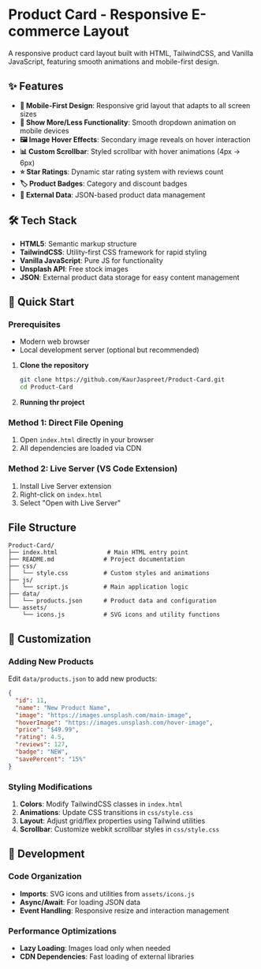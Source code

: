# Product Card - Responsive E-commerce Layout

A responsive product card layout built with HTML, TailwindCSS, and Vanilla JavaScript, featuring smooth animations and mobile-first design.

## ✨ Features

- **📱 Mobile-First Design**: Responsive grid layout that adapts to all screen sizes
- **🔄 Show More/Less Functionality**: Smooth dropdown animation on mobile devices
- **🖼️ Image Hover Effects**: Secondary image reveals on hover interaction
- **📊 Custom Scrollbar**: Styled scrollbar with hover animations (4px → 6px)
- **⭐ Star Ratings**: Dynamic star rating system with reviews count
- **🏷️ Product Badges**: Category and discount badges
- **🔄 External Data**: JSON-based product data management

## 🛠️ Tech Stack

- **HTML5**: Semantic markup structure
- **TailwindCSS**: Utility-first CSS framework for rapid styling
- **Vanilla JavaScript**: Pure JS for functionality
- **Unsplash API**: Free stock images
- **JSON**: External product data storage for easy content management

## 🚀 Quick Start

### Prerequisites
- Modern web browser
- Local development server (optional but recommended)

1. **Clone the repository**
   ```bash
   git clone https://github.com/KaurJaspreet/Product-Card.git
   cd Product-Card
   ```

2. **Running thr project**
  ### Method 1: Direct File Opening
  1. Open `index.html` directly in your browser
  2. All dependencies are loaded via CDN

  ### Method 2: Live Server (VS Code Extension)
  1. Install Live Server extension
  2. Right-click on `index.html`
  3. Select "Open with Live Server"


## File Structure

```
Product-Card/
├── index.html              # Main HTML entry point
├── README.md              # Project documentation
├── css/
│   └── style.css          # Custom styles and animations
├── js/
│   └── script.js          # Main application logic
├── data/
│   └── products.json      # Product data and configuration
└── assets/
    └── icons.js           # SVG icons and utility functions
```

## 🎨 Customization

### Adding New Products

Edit `data/products.json` to add new products:

```json
{
  "id": 11,
  "name": "New Product Name",
  "image": "https://images.unsplash.com/main-image",
  "hoverImage": "https://images.unsplash.com/hover-image",
  "price": "$49.99",
  "rating": 4.5,
  "reviews": 127,
  "badge": "NEW",
  "savePercent": "15%"
}
```

### Styling Modifications

1. **Colors**: Modify TailwindCSS classes in `index.html`
2. **Animations**: Update CSS transitions in `css/style.css`
3. **Layout**: Adjust grid/flex properties using Tailwind utilities
4. **Scrollbar**: Customize webkit scrollbar styles in `css/style.css`


## 🔧 Development

### Code Organization

- **Imports**: SVG icons and utilities from `assets/icons.js`
- **Async/Await**: For loading JSON data
- **Event Handling**: Responsive resize and interaction management

### Performance Optimizations

- **Lazy Loading**: Images load only when needed
- **CDN Dependencies**: Fast loading of external libraries
